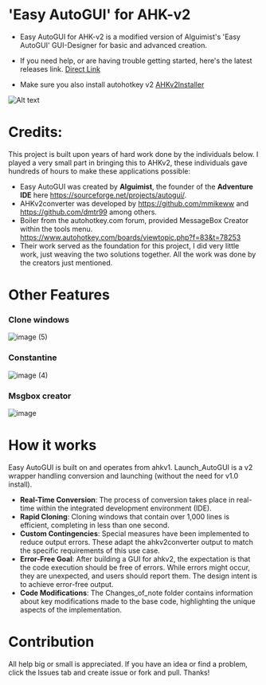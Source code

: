 #  'Easy AutoGUI' for AHK-v2

- Easy AutoGUI for AHK-v2 is a modified version of Alguimist's 'Easy AutoGUI' GUI-Designer for basic and advanced creation.
  
- If you need help, or are having trouble getting started, here's the latest releases link.  [Direct Link](https://github.com/samfisherirl/Easy-Auto-GUI-for-AHK-v2/releases/download/v1.7/Easy-Auto-GUI-v1.7-for-AHK-v2.2.1.zip)
- Make sure you also install autohotkey v2 [AHKv2Installer](https://www.autohotkey.com/download/ahk-v2.exe) 

 ![Alt text]([URL](https://i.imgur.com/P5mm1it.gif))

# Credits:
This project is built upon years of hard work done by the individuals below. I played a very small part in bringing this to AHKv2, these individuals gave hundreds of hours to make these applications possible: 
- Easy AutoGUI was created by **Alguimist**, the founder of the **Adventure IDE** here https://sourceforge.net/projects/autogui/. 
- AHKv2converter was developed by https://github.com/mmikeww and https://github.com/dmtr99 among others.
- Boiler from the autohotkey.com forum, provided MessageBox Creator within the tools menu. https://www.autohotkey.com/boards/viewtopic.php?f=83&t=78253
- Their work served as the foundation for this project, I did very little work, just weaving the two solutions together. All the work was done by the creators just mentioned.

# Other Features

### Clone windows

![image (5)](https://github.com/samfisherirl/Easy-Auto-GUI-for-AHK-v2/assets/98753696/2db6ec75-f793-43f3-8d51-551d52210dc0)


### Constantine

![image (4)](https://github.com/samfisherirl/Easy-Auto-GUI-for-AHK-v2/assets/98753696/3b3a1fe7-fa5b-4826-a810-e2b9e994faa6)


### Msgbox creator

![image](https://github.com/samfisherirl/Easy-Auto-GUI-for-AHK-v2/assets/98753696/06765c4c-85bc-4ef0-a420-c655f2bb50ec)


# How it works 
Easy AutoGUI is built on and operates from ahkv1. Launch_AutoGUI is a v2 wrapper handling conversion and launching (without the need for v1.0 install). 

- **Real-Time Conversion**: The process of conversion takes place in real-time within the integrated development environment (IDE).  
- **Rapid Cloning**: Cloning windows that contain over 1,000 lines is efficient, completing in less than one second.
- **Custom Contingencies**: Special measures have been implemented to reduce output errors. These adapt the ahkv2converter output to match the specific requirements of this use case.
- **Error-Free Goal**: After building a GUI for ahkv2, the expectation is that the code execution should be free of errors. While errors might occur, they are unexpected, and users should report them. The design intent is to achieve error-free output.
- **Code Modifications**: The Changes_of_note folder contains information about key modifications made to the base code, highlighting the unique aspects of the implementation.



# Contribution
All help big or small is appreciated. If you have an idea or find a problem, click the Issues tab and create issue or fork and pull. Thanks!
 
 
